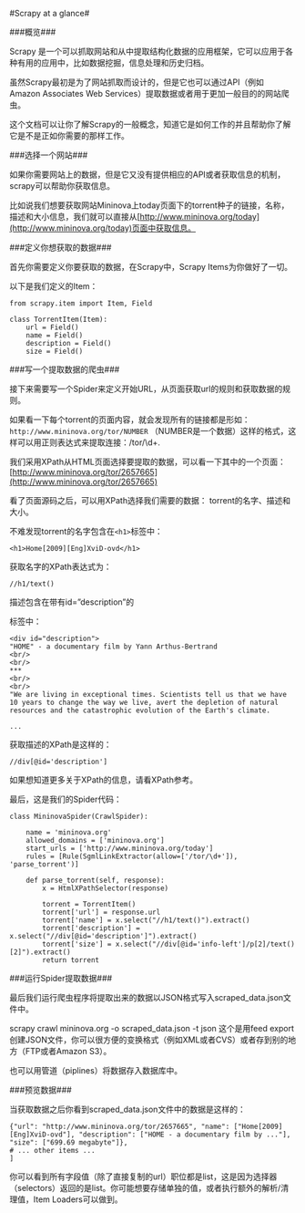 #Scrapy at a glance#

###概览###

Scrapy 是一个可以抓取网站和从中提取结构化数据的应用框架，它可以应用于各种有用的应用中，比如数据挖掘，信息处理和历史归档。

虽然Scrapy最初是为了网站抓取而设计的，但是它也可以通过API（例如 Amazon Associates Web Services）提取数据或者用于更加一般目的的网站爬虫。

这个文档可以让你了解Scrapy的一般概念，知道它是如何工作的并且帮助你了解它是不是正如你需要的那样工作。

###选择一个网站###

如果你需要网站上的数据，但是它又没有提供相应的API或者获取信息的机制，scrapy可以帮助你获取信息。

比如说我们想要获取网站Mininova上today页面下的torrent种子的链接，名称，描述和大小信息，我们就可以直接从[http://www.mininova.org/today](http://www.mininova.org/today)页面中获取信息。

###定义你想获取的数据###

首先你需要定义你要获取的数据，在Scrapy中，Scrapy Items为你做好了一切。

以下是我们定义的Item：

    from scrapy.item import Item, Field
 
    class TorrentItem(Item):
        url = Field()
        name = Field()
        description = Field()
        size = Field()
###写一个提取数据的爬虫###

接下来需要写一个Spider来定义开始URL，从页面获取url的规则和获取数据的规则。

如果看一下每个torrent的页面内容，就会发现所有的链接都是形如：`http://www.mininova.org/tor/NUMBER`
（NUMBER是一个数据）这样的格式，这样可以用正则表达式来提取连接：/tor/\d+.

我们采用XPath从HTML页面选择要提取的数据，可以看一下其中的一个页面：[http://www.mininova.org/tor/2657665](http://www.mininova.org/tor/2657665)

看了页面源码之后，可以用XPath选择我们需要的数据： torrent的名字、描述和大小。

不难发现torrent的名字包含在`<h1>`标签中：

    <h1>Home[2009][Eng]XviD-ovd</h1>
获取名字的XPath表达式为：

    //h1/text()
描述包含在带有id=”description”的<div>标签中：

    <div id="description">
    "HOME" - a documentary film by Yann Arthus-Bertrand
    <br/>
    <br/>
    ***
    <br/>
    <br/>
    "We are living in exceptional times. Scientists tell us that we have 10 years to change the way we live, avert the depletion of natural resources and the catastrophic evolution of the Earth's climate.
 
    ...
获取描述的XPath是这样的：

    //div[@id='description']
如果想知道更多关于XPath的信息，请看XPath参考。

最后，这是我们的Spider代码：

    class MininovaSpider(CrawlSpider):
 
        name = 'mininova.org'
        allowed_domains = ['mininova.org']
        start_urls = ['http://www.mininova.org/today']
        rules = [Rule(SgmlLinkExtractor(allow=['/tor/\d+']), 'parse_torrent')]
 
        def parse_torrent(self, response):
            x = HtmlXPathSelector(response)
 
            torrent = TorrentItem()
            torrent['url'] = response.url
            torrent['name'] = x.select("//h1/text()").extract()
            torrent['description'] = x.select("//div[@id='description']").extract()
            torrent['size'] = x.select("//div[@id='info-left']/p[2]/text()[2]").extract()
            return torrent
###运行Spider提取数据###

最后我们运行爬虫程序将提取出来的数据以JSON格式写入scraped_data.json文件中。

scrapy crawl mininova.org -o scraped_data.json -t json
这个是用feed export创建JSON文件，你可以很方便的变换格式（例如XML或者CVS）或者存到别的地方（FTP或者Amazon S3）。

也可以用管道（piplines）将数据存入数据库中。

###预览数据###

当获取数据之后你看到scraped_data.json文件中的数据是这样的：

    {"url": "http://www.mininova.org/tor/2657665", "name": ["Home[2009][Eng]XviD-ovd"], "description": ["HOME - a documentary film by ..."], "size": ["699.69 megabyte"]},
    # ... other items ...
    ]
你可以看到所有字段值（除了直接复制的url）职位都是list，这是因为选择器（selectors）返回的是list。你可能想要存储单独的值，或者执行额外的解析/清理值，Item Loaders可以做到。

